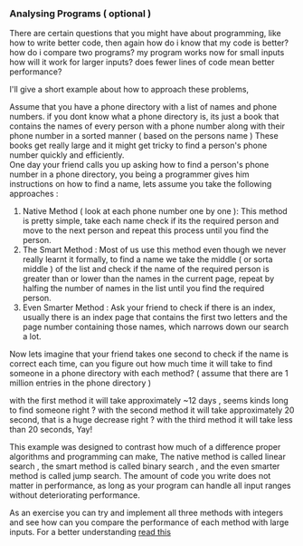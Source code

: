### Analysing Programs ( optional )

There are certain questions that you might have about programming,
like how to write better code, then again how do i know that my code is better?
how do i compare two programs?
my program works now for small inputs how will it work for larger inputs?
does fewer lines of code mean better performance?

I'll give a short example about how to approach these problems,

Assume that you have a phone directory with a list of names and phone numbers. if you dont know what a phone directory is, its just a book that contains the names of every person with a phone number along with their phone number in a sorted manner ( based on the persons name ) These books get really large and it might get tricky to find a person's phone number quickly and efficiently.  
One day your friend calls you up asking how to find a person's phone number in a phone directory, you being a programmer gives him instructions on how to find a name, lets assume you take the following approaches :

1. Native Method ( look at each phone number one by one ):
   This method is pretty simple, take each name check if its the required person and move to the next person and repeat this process until you find the person.
2. The Smart Method :
   Most of us use this method even though we never really learnt it formally, to find a name we take the middle ( or sorta middle ) of the list and check if the name of the required person is greater than or lower than the names in the current page, repeat by halfing the number of names in the list until you find the required person.
3. Even Smarter Method :
   Ask your friend to check if there is an index, usually there is an index page that contains the first two letters and the page number containing those names, which narrows down our search a lot.

Now lets imagine that your friend takes one second to check if the name is correct each time, can you figure out how much time it will take to find someone in a phone directory with each method? ( assume that there are 1 million entries in the phone directory )

with the first method it will take approximately ~12 days , seems kinds long to find someone right ?
with the second method it will take approximately 20 second, that is a huge decrease right ?
with the third method it will take less than 20 seconds, Yay!

This example was designed to contrast how much of a difference proper algorithms and programming can make, The native method is called linear search , the smart method is called binary search , and the even smarter method is called jump search. The amount of code you write does not matter in performance, as long as your program can handle all input ranges without deteriorating performance.

As an exercise you can try and implement all three methods with integers and see how can you compare the performance of each method with large inputs.
For a better understanding [read this](https://en.wikipedia.org/wiki/Time_complexity)
